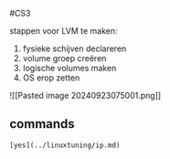 #CS3

stappen voor LVM te maken:
1. fysieke schijven declareren 
2. volume groep creëren
3. logische volumes maken
4. OS erop zetten


![[Pasted image 20240923075001.png]]

## commands


	[yes](../linuxtuning/ip.md)